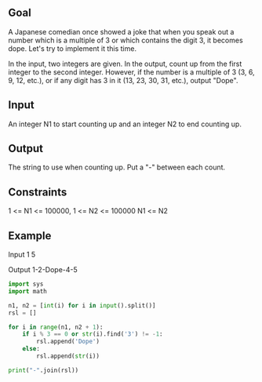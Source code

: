 ## Goal

A Japanese comedian once showed a joke that when you speak out a number which is a multiple of 3 or which contains the digit 3, it becomes dope. Let's try to implement it this time.

In the input, two integers are given. In the output, count up from the first integer to the second integer.
However, if the number is a multiple of 3 (3, 6, 9, 12, etc.), or if any digit has 3 in it (13, 23, 30, 31, etc.), output "Dope".

## Input
An integer N1 to start counting up and an integer N2 to end counting up.

## Output
The string to use when counting up. Put a "-" between each count.

## Constraints
1 <= N1 <= 100000, 1 <= N2 <= 100000
N1 <= N2

## Example
Input
1 5

Output
1-2-Dope-4-5

```py
import sys
import math

n1, n2 = [int(i) for i in input().split()]
rsl = []

for i in range(n1, n2 + 1):
    if i % 3 == 0 or str(i).find('3') != -1:
        rsl.append('Dope')
    else:
        rsl.append(str(i))

print("-".join(rsl))
```